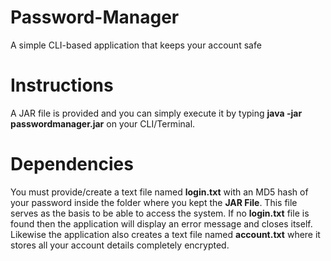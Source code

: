 # Password-Manager
A simple CLI-based application that keeps your account safe

# Instructions
A JAR file is provided and you can simply execute it by typing **java -jar passwordmanager.jar** on your CLI/Terminal.

# Dependencies
You must provide/create a text file named **login.txt** with an MD5 hash of your password inside the folder where you kept the **JAR File**. This file serves as the basis to be able to access the system. If no **login.txt** file is found then the application will display an error message and closes itself.
Likewise the application also creates a text file named **account.txt** where it stores all your account details completely encrypted.
